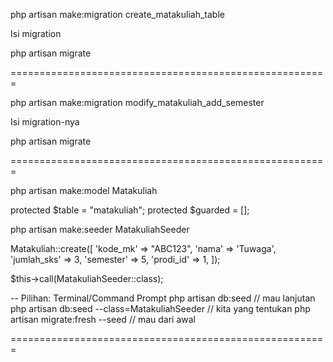 php artisan make:migration create_matakuliah_table

Isi migration

php artisan migrate

=======================================================

php artisan make:migration modify_matakuliah_add_semester

Isi migration-nya

php artisan migrate

=======================================================

php artisan make:model Matakuliah

protected $table = "matakuliah";
protected $guarded = [];

php artisan make:seeder MatakuliahSeeder

Matakuliah::create([
    'kode_mk' => "ABC123",
    'nama' => 'Tuwaga',
    'jumlah_sks' => 3,
    'semester' => 5,
    'prodi_id' => 1,
]);

$this->call(MatakuliahSeeder::class);

-- Pilihan: Terminal/Command Prompt
php artisan db:seed // mau lanjutan
php artisan db:seed --class=MatakuliahSeeder // kita yang tentukan
php artisan migrate:fresh --seed // mau dari awal

=======================================================
